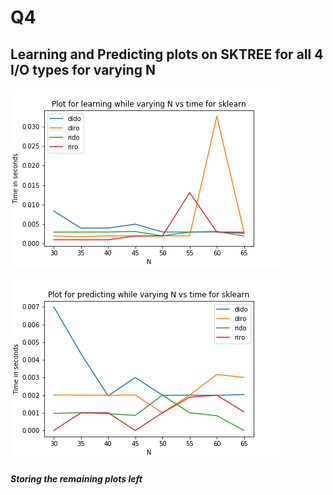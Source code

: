 # Q4

## Learning and Predicting plots on SKTREE for all 4 I/O types for varying N
![](PLOTS/Q4_Learning_TIMES.png)


![](PLOTS/Q4_Predicting_TIMES.png)

##### Storing the remaining plots left
